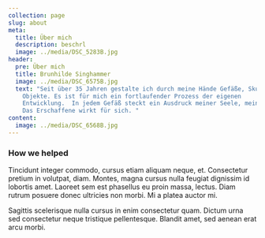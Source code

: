 ```yaml
---
collection: page
slug: about
meta:
  title: Über mich
  description: beschrl
  image: ../media/DSC_5283B.jpg
header:
  pre: Über mich
  title: Brunhilde Singhammer
  image: ../media/DSC_6575B.jpg
  text: "Seit über 35 Jahren gestalte ich durch meine Hände Gefäße, Skulpturen und
    Objekte. Es ist für mich ein fortlaufender Prozess der eigenen
    Entwicklung.  In jedem Gefäß steckt ein Ausdruck meiner Seele, meinem Sein.
    Das Erschaffene wirkt für sich. "
content:
  image: ../media/DSC_6568B.jpg
---
```



### How we helped

Tincidunt integer commodo, cursus etiam aliquam neque, et. Consectetur pretium in volutpat, diam. Montes, magna cursus nulla feugiat dignissim id lobortis amet. Laoreet sem est phasellus eu proin massa, lectus. Diam rutrum posuere donec ultricies non morbi. Mi a platea auctor mi.

Sagittis scelerisque nulla cursus in enim consectetur quam. Dictum urna sed consectetur neque tristique pellentesque. Blandit amet, sed aenean erat arcu morbi.